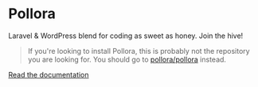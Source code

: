 # Pollora

Laravel & WordPress blend for coding as sweet as honey. Join the hive!

>If you're looking to install Pollora, this is probably not the repository you are looking for. You should go to [pollora/pollora](https://github.com/Pollora/pollora) instead.

[Read the documentation](https://github.com/Pollora/documentation)
